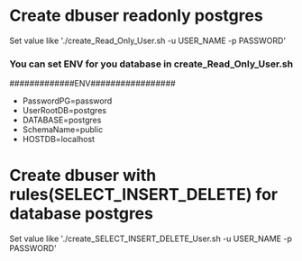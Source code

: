 # Create dbuser readonly postgres

Set value like './create_Read_Only_User.sh -u USER_NAME -p PASSWORD'

### You can set ENV for you database in create_Read_Only_User.sh

#############ENV#################

 + PasswordPG=password
 + UserRootDB=postgres
 + DATABASE=postgres
 + SchemaName=public
 + HOSTDB=localhost

# Create dbuser with rules(SELECT_INSERT_DELETE) for database postgres

Set value like './create_SELECT_INSERT_DELETE_User.sh -u USER_NAME -p PASSWORD'
